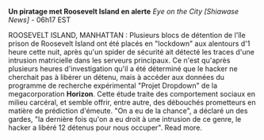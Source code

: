 **Un piratage met Roosevelt Island en alerte**
*Eye on the City [Shiawase News]* - 06h17 EST

ROOSEVELT ISLAND, MANHATTAN : Plusieurs blocs de détention de l'île prison de Roosevelt Island ont été placés en "lockdown" aux alentours d'1 heure cette nuit, après qu'un spider de sécurité ait détecté les traces d'une intrusion matricielle dans les serveurs principaux. Ce n'est qu'après plusieurs heures d'investigation qu'il a été déterminé que le hacker ne cherchait pas à libérer un détenu, mais à accéder aux données du programme de recherche expérimental "Projet Dropdown" de la megacorporation **Horizon**. Cette étude traite des comportement sociaux en milieu carcéral, et semble offrir, entre autre, des débouchés prometteurs en matière de prédiction d'émeute.
"On a eu de la chance", a déclaré un des gardes, "la dernière fois qu'on a eu droit à une intrusion de ce genre, le hacker a libéré 12 détenus pour nous occuper". Read more.
